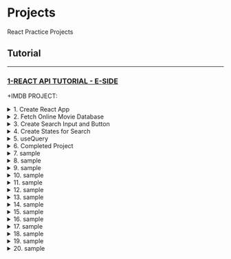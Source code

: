 # Projects

React Practice Projects

## Tutorial

---

### [1-REACT API TUTORIAL - E-SIDE](#)

+IMDB PROJECT:

<details>
  <summary>1. Create React App</summary>

```bash
npx create-react-app .
```

index.js:

```js
import React from "react";
import ReactDOM from "react-dom/client";
import App from "./App";

const root = ReactDOM.createRoot(document.getElementById("root"));
root.render(
  <React.StrictMode>
    <App />
  </React.StrictMode>
);
```

App.js:

```js
import "./App.css";

function App() {
  return (
    <div className="App">
      <h1>Hello</h1>
    </div>
  );
}

export default App;
```

</details>

<details>
  <summary>2. Fetch Online Movie Database </summary>

```js
const axios = require("axios");

const options = {
  method: "GET",
  url: "https://online-movie-database.p.rapidapi.com/auto-complete",
  params: { q: "game of thr" },
  headers: {
    "X-RapidAPI-Key": "7990c02530mshd",
    "X-RapidAPI-Host": "online-movie-database.p.rapidapi.com",
  },
};

axios
  .request(options)
  .then(function (response) {
    console.log(response.data);
  })
  .catch(function (error) {
    console.error(error);
  });
```

```js
const options = {
  method: "GET",
  headers: {
    "X-RapidAPI-Key": "7990c02530mshd",
    "X-RapidAPI-Host": "online-movie-database.p.rapidapi.com",
  },
};

fetch(
  "https://online-movie-database.p.rapidapi.com/auto-complete?q=game%20of%20thr",
  options
)
  .then((response) => response.json())
  .then((response) => console.log(response))
  .catch((err) => console.error(err));
```

App.js:

```js
import "./App.css";

function App() {
  const options = {
    method: "GET",
    headers: {
      "X-RapidAPI-Key": "7990c02530mshdf87db921c2401fp1f5e29jsn311b5da7e4a6",
      "X-RapidAPI-Host": "online-movie-database.p.rapidapi.com",
    },
  };

  fetch(
    "https://online-movie-database.p.rapidapi.com/auto-complete?q=game%20of%20thr",
    options
  )
    .then((response) => response.json())
    .then((response) => console.log(response))
    .catch((err) => console.error(err));

  return (
    <div className="App">
      <h1>Hello</h1>
    </div>
  );
}

export default App;
```

</details>

<details>
  <summary>3. Create Search Input and Button</summary>

App.js:

```js
import "./App.css";

function App() {
  const options = {
    method: "GET",
    headers: {
      "X-RapidAPI-Key": "7990c02530mshdf87db921c2401fp1f5e29jsn311b5da7e4a6",
      "X-RapidAPI-Host": "online-movie-database.p.rapidapi.com",
    },
  };

  fetch(
    "https://online-movie-database.p.rapidapi.com/auto-complete?q=game%20of%20thr",
    options
  )
    .then((response) => response.json())
    .then((response) => console.log(response))
    .catch((err) => console.error(err));

  return (
    <div className="App">
      <h1>Movie Search</h1>
      <form action="">
        <input type="text" />
        <button type="submit">Search</button>
      </form>
    </div>
  );
}

export default App;
```

</details>

<details>
  <summary>4. Create States for Search</summary>

App.js:

```js
import React, { useState } from "react";
import "./App.css";

function App() {
  const [endPoint, setEndPoint] = useState("");
  const [container, setContainer] = useState([]);

  const options = {
    method: "GET",
    headers: {
      "X-RapidAPI-Key": "7990c02530mshdf87d",
      "X-RapidAPI-Host": "online-movie-database.p.rapidapi.com",
    },
  };

  fetch(
    "https://online-movie-database.p.rapidapi.com/auto-complete?q=game%20of%20thr",
    options
  )
    .then((response) => response.json())
    .then((response) => console.log(response))
    .then((data) => setContainer(data))
    .catch((err) => console.error(err));

  const onChangeHandler = (e) => {
    setEndPoint(e.target.value);
  };

  return (
    <div className="App">
      <h1>Movie Search</h1>
      <h2>{endPoint}</h2>
      <form action="">
        <input type="text" onChange={onChangeHandler} value={endPoint} />
        <button type="submit">Search</button>
      </form>
    </div>
  );
}

export default App;
```

</details>

<details>
  <summary>5. useQuery</summary>

```js
const {
  data,
  dataUpdatedAt,
  error,
  errorUpdatedAt,
  failureCount,
  failureReason,
  isError,
  isFetched,
  isFetchedAfterMount,
  isFetching,
  isPaused,
  isLoading,
  isLoadingError,
  isPlaceholderData,
  isPreviousData,
  isRefetchError,
  isRefetching,
  isStale,
  isSuccess,
  refetch,
  remove,
  status,
  fetchStatus,
} = useQuery({
  queryKey,
  queryFn,
  cacheTime,
  enabled,
  networkMode,
  initialData,
  initialDataUpdatedAt,
  keepPreviousData,
  meta,
  notifyOnChangeProps,
  onError,
  onSettled,
  onSuccess,
  placeholderData,
  queryKeyHashFn,
  refetchInterval,
  refetchIntervalInBackground,
  refetchOnMount,
  refetchOnReconnect,
  refetchOnWindowFocus,
  retry,
  retryOnMount,
  retryDelay,
  select,
  staleTime,
  structuralSharing,
  suspense,
  useErrorBoundary,
});
```

```js
export const App = ({ props }) => {
  const queryClient = new QueryClient({
    defaultOptions: {
      queries: {
        refetchOnWindowFocus: false,
        refetchOnMount: false,
      },
    },
  });

  return (
    <QueryClientProvider client={queryClient}>
      {...restOfMyApp}
    </QueryClientProvider>
  );
};
```

```js
const client = useQueryClient();
client.invalidateQueries(YOUR_CACHE_KEY, { refetchInactive: true });
```

```js
// emulates a fetch (useQuery expects a Promise)
const emulateFetch = (_) => {
  return new Promise((resolve) => {
    resolve([{ data: "ok" }]);
  });
};

const handleClick = () => {
  // manually refetch
  refetch();
};

const { data, refetch } = useQuery("my_key", emulateFetch, {
  refetchOnWindowFocus: false,
  enabled: false, // disable this query from automatically running
});

return (
  <div>
    <button onClick={handleClick}>Click me</button>
    {JSON.stringify(data)}
  </div>
);
```

```js
// Get the user
const { data: user } = useQuery(["user", email], getUserByEmail);

// Then get the user's projects
const { isIdle, data: projects } = useQuery(
  ["projects", user.id],
  getProjectsByUser,
  {
    // `user` would be `null` at first (falsy),
    // so the query will not execute until the user exists
    enabled: user,
  }
);
```

</details>

<details>
  <summary>6. Completed Project</summary>

index.js:

```js
import React from "react";
import ReactDOM from "react-dom/client";
import App from "./App";

const root = ReactDOM.createRoot(document.getElementById("root"));
root.render(
  <React.StrictMode>
    <App />
  </React.StrictMode>
);
```

App.js:

```js
import { BrowserRouter as Router, Routes, Route } from "react-router-dom";
import { QueryClient, QueryClientProvider } from "@tanstack/react-query";
import "./App.css";
import { Home } from "./pages/Home";

function App() {
  const client = new QueryClient({
    defaultOptions: {
      queries: {
        refetchOnWindowFocus: false,
      },
    },
  });

  return (
    <div>
      <QueryClientProvider client={client}>
        <Router>
          <Routes>
            <Route path="/" element={<Home />} />
          </Routes>
        </Router>
      </QueryClientProvider>
    </div>
  );
}

export default App;
```

Home.js:

```js
import { useState } from "react";
import { useQuery } from "@tanstack/react-query";
import axios from "axios";

export const Home = () => {
  const [tempWord, setTempWord] = useState("");
  const [keyWord, setKeyWord] = useState("");
  const [on, setOn] = useState(true);

  const fetchMovies = () => {
    if (on) {
      return axios
        .request(
          `https://imdb-api.com/en/API/SearchAll/k_3q9vhkmq/${
            keyWord || "Spider"
          }`
        )
        .then((res) => res.data);
    } else {
      return null;
    }
  };

  const { data, isLoading, isError, error, isRefetching, isLoadingError } =
    useQuery([keyWord], fetchMovies, { enabled: true });

  const SubmitHandler = (e) => {
    e.preventDefault();
    setKeyWord(tempWord);
    setTempWord("");
    console.log("refetching...");
  };

  const onChangeHandler = (e) => {
    setTempWord(e.target.value);
  };

  return (
    <div className="m-8">
      <div className="flex flex-col items-center">
        <h1 className="ml-6 text-6xl font-bold font-serif text-slate-300">
          The Movie Search App
        </h1>
        <form
          className="m-6 flex flex-col items-center"
          onSubmit={SubmitHandler}
        >
          <input
            className="text-[#e2e8f0] px-4 py-2 w-96 rounded-lg bg-[#334155] outline-0 ring-4 ring-[#e2e8f0]"
            type="text"
            onChange={onChangeHandler}
            value={tempWord}
            placeholder="Spider..."
          />
          <button
            className="bg-[#0ea5e9] rounded-lg text-white mt-4 w-48 px-2 py-2 border-0"
            type="submit"
          >
            Search
          </button>
        </form>
      </div>
      <div className="flex flex-wrap gap-4 justify-center">
        {isLoading
          ? "Loading...."
          : isRefetching
          ? "Refreshing page..."
          : isError || isLoadingError
          ? `Error Loading Page...${error.message}`
          : !on
          ? "Switched Off...."
          : data?.results.errorMessage
          ? data?.results.errorMessage
          : !data?.results
          ? "Maximum API calls has been used for today. Try again Tomorrow!"
          : data?.results.map((data) => {
              return (
                <div className="flex flex-col items-center" key={data.id}>
                  <img
                    className="w-[250px] h-[350px]"
                    src={
                      !data.image
                        ? "https://m.media-amazon.com/images/M/MV5BZWMyYzFjYTYtNTRjYi00OGExLWE2YzgtOGRmYjAxZTU3NzBiXkEyXkFqcGdeQXVyMzQ0MzA0NTM@._V1_Ratio0.6757_AL_.jpg"
                        : data.image
                    }
                    alt={data.title}
                  />
                  <p className="text-[14px] w-[150px] mt-4 font-bold text-center">
                    {data.title}
                  </p>
                </div>
              );
            })}
      </div>
    </div>
  );
};
```

styles.css:

```css
@tailwind base;
@tailwind components;
@tailwind utilities;
```

public/index.html:

```html
<!DOCTYPE html>
<html lang="en">
  <head>
    <meta charset="utf-8" />
    <link rel="icon" href="%PUBLIC_URL%/favicon.ico" />
    <meta name="viewport" content="width=device-width, initial-scale=1" />
    <meta name="theme-color" content="#000000" />
    <meta
      name="description"
      content="Web site created using create-react-app"
    />
    <link rel="apple-touch-icon" href="%PUBLIC_URL%/logo192.png" />
    <link rel="manifest" href="%PUBLIC_URL%/manifest.json" />
    <link rel="stylesheet" href="styles.css" />
    <title>React App</title>
  </head>
  <body class="bg-[#334155] text-white">
    <noscript>You need to enable JavaScript to run this app.</noscript>
    <div id="root"></div>
  </body>
</html>
```

</details>

<details>
  <summary>7. sample</summary>

```bs

```

```js

```

```js

```

</details>

<details>
  <summary>8. sample</summary>

```bs

```

```js

```

```js

```

</details>

<details>
  <summary>9. sample</summary>

```bs

```

```js

```

```js

```

</details>

<details>
  <summary>10. sample</summary>

```bs

```

```js

```

```js

```

</details>

<details>
  <summary>11. sample</summary>

```bs

```

```js

```

```js

```

</details>

<details>
  <summary>12. sample</summary>

```bs

```

```js

```

```js

```

</details>

<details>
  <summary>13. sample</summary>

```bs

```

```js

```

```js

```

</details>

<details>
  <summary>14. sample</summary>

```bs

```

```js

```

```js

```

</details>

<details>
  <summary>15. sample</summary>

```bs

```

```js

```

```js

```

</details>

<details>
  <summary>16. sample</summary>

```bs

```

```js

```

```js

```

</details>

<details>
  <summary>17. sample</summary>

```bs

```

```js

```

```js

```

</details>

<details>
  <summary>18. sample</summary>

```bs

```

```js

```

```js

```

</details>

<details>
  <summary>19. sample</summary>

```bs

```

```js

```

```js

```

</details>

<details>
  <summary>20. sample</summary>

```bs

```

```js

```

```js

```

</details>
